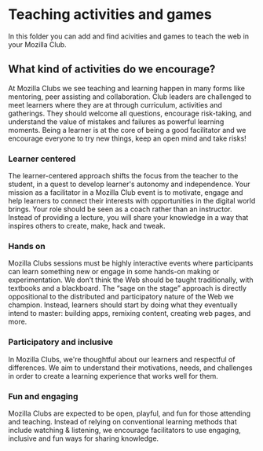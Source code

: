 # Teaching activities and games
In this folder you can add and find acivities and games to teach the web in your Mozilla Club. 

## What kind of activities do we encourage?
At Mozilla Clubs we see teaching and learning happen in many forms like mentoring, peer assisting and collaboration. Club leaders are challenged to meet learners where they are at through curriculum, activities and gatherings. They should welcome all questions, encourage risk-taking, and understand the value of mistakes and failures as powerful learning moments. Being a learner is at the core of being a good facilitator and we encourage everyone to try new things, keep an open mind and take risks!

### Learner centered
The learner-centered approach shifts the focus from the teacher to the student, in a quest to develop learner's autonomy and independence. Your mission as a facilitator in a Mozilla Club event is to motivate, engage and help learners to connect their interests with opportunities in the digital world brings. Your role should be seen as a coach rather than an instructor. Instead of providing a lecture, you will share your knowledge in a way that inspires others to create, make, hack and tweak. 

### Hands on
Mozilla Clubs sessions must be highly interactive events where participants can learn something new or engage in some hands-on making or experimentation. We don’t think the Web should be taught traditionally, with textbooks and a blackboard. The “sage on the stage” approach is directly oppositional to the distributed and participatory nature of the Web we champion. Instead, learners should start by doing what they eventually intend to master: building apps, remixing content, creating web pages, and more.

### Participatory and inclusive
In Mozilla Clubs, we're thoughtful about our learners and respectful of differences. We aim to understand their motivations, needs, and challenges in order to create a learning experience that works well for them. 

### Fun and engaging
Mozilla Clubs are expected to be open, playful, and fun for those attending and teaching. Instead of relying on conventional learning methods that include watching & listening, we encourage facilitators to use engaging, inclusive and fun ways for sharing knowledge. 


